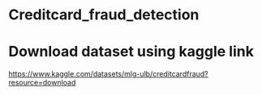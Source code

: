 # Creditcard_fraud_detection

# Download dataset using kaggle link
https://www.kaggle.com/datasets/mlg-ulb/creditcardfraud?resource=download
